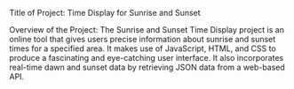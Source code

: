 Title of Project: Time Display for Sunrise and Sunset

Overview of the Project: The Sunrise and Sunset Time Display project is an online tool that gives users precise information about sunrise and sunset times for a specified area. It makes use of JavaScript, HTML, and CSS to produce a fascinating and eye-catching user interface. It also incorporates real-time dawn and sunset data by retrieving JSON data from a web-based API.


